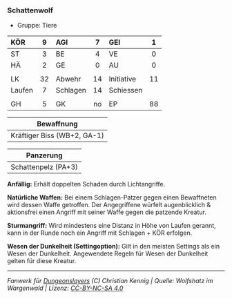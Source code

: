 ### Schattenwolf

- Gruppe: Tiere

| KÖR    |  9  | AGI      |  7  | GEI        |  1  |
| :----- | :-: | :------- | :-: | :--------- | :-: |
| ST     |  3  | BE       |  4  | VE         |  0  |
| HÄ     |  2  | GE       |  0  | AU         |  0  |
|        |     |          |     |            |     |
| LK     | 32  | Abwehr   | 14  | Initiative | 11  |
| Laufen |  7  | Schlagen | 14  | Schiessen  |     |
|        |     |          |     |            |     |
| GH     |  5  | GK       | no  | EP         | 88  |

|         Bewaffnung          |
| :-------------------------: |
| Kräftiger Biss (WB+2, GA-1) |

|      Panzerung      |
| :-----------------: |
| Schattenpelz (PA+3) |

**Anfällig:** Erhält doppelten Schaden durch Lichtangriffe.

**Natürliche Waffen:** Bei einem Schlagen-Patzer gegen einen Bewaffneten wird dessen Waffe getroffen. Der Angegriffene würfelt augenblicklich & aktionsfrei einen Angriff mit seiner Waffe gegen die patzende Kreatur.

**Sturmangriff:** Wird mindestens eine Distanz in Höhe von Laufen gerannt, kann in der Runde noch ein Angriff mit Schlagen + KÖR erfolgen.

**Wesen der Dunkelheit (Settingoption):** Gilt in den meisten Settings als ein Wesen der Dunkelheit. Angewendete Regeln für Wesen der Dunkelheit gelten für diese Kreatur.

---

_Fanwerk für [Dungeonslayers](https://www.dungeonslayers.net/) (C) Christian Kennig | Quelle: Wolfshatz im Wargenwald | Lizenz: [CC-BY-NC-SA 4.0](https://creativecommons.org/licenses/by-nc-sa/4.0/deed.de)_
